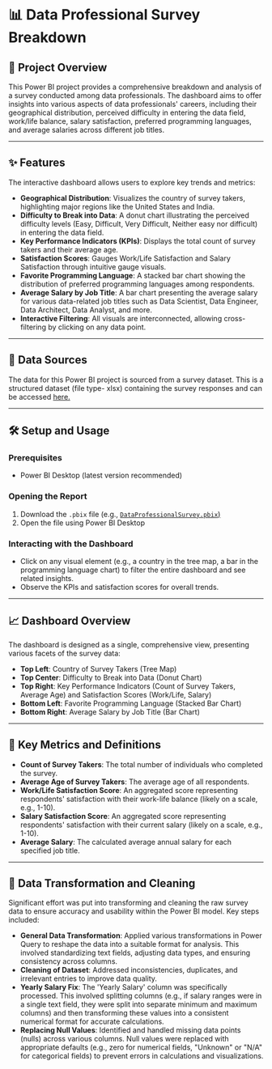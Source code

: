 # 📊 Data Professional Survey Breakdown

## 📄 Project Overview  
This Power BI project provides a comprehensive breakdown and analysis of a survey conducted among data professionals. The dashboard aims to offer insights into various aspects of data professionals' careers, including their geographical distribution, perceived difficulty in entering the data field, work/life balance, salary satisfaction, preferred programming languages, and average salaries across different job titles.

---

## ✨ Features  
The interactive dashboard allows users to explore key trends and metrics:

- **Geographical Distribution**: Visualizes the country of survey takers, highlighting major regions like the United States and India.
- **Difficulty to Break into Data**: A donut chart illustrating the perceived difficulty levels (Easy, Difficult, Very Difficult, Neither easy nor difficult) in entering the data field.
- **Key Performance Indicators (KPIs)**: Displays the total count of survey takers and their average age.
- **Satisfaction Scores**: Gauges Work/Life Satisfaction and Salary Satisfaction through intuitive gauge visuals.
- **Favorite Programming Language**: A stacked bar chart showing the distribution of preferred programming languages among respondents.
- **Average Salary by Job Title**: A bar chart presenting the average salary for various data-related job titles such as Data Scientist, Data Engineer, Data Architect, Data Analyst, and more.
- **Interactive Filtering**: All visuals are interconnected, allowing cross-filtering by clicking on any data point.

---

## 💾 Data Sources  
The data for this Power BI project is sourced from a survey dataset. This is a structured dataset (file type- xlsx) containing the survey responses and can be accessed [here.](https://github.com/bhagwatakshay15/Data-Professional-Survey-PowerBI/blob/main/DataProfessionalSurvey.xlsx)

---

## 🛠️ Setup and Usage  

### Prerequisites  
- Power BI Desktop (latest version recommended)

### Opening the Report  
1. Download the `.pbix` file (e.g., [`DataProfessionalSurvey.pbix`)](https://github.com/bhagwatakshay15/Data-Professional-Survey-PowerBI/blob/main/DataProfessionalSurvey.pbix) 
2. Open the file using Power BI Desktop

### Interacting with the Dashboard  
- Click on any visual element (e.g., a country in the tree map, a bar in the programming language chart) to filter the entire dashboard and see related insights.  
- Observe the KPIs and satisfaction scores for overall trends.

---

## 📈 Dashboard Overview  
The dashboard is designed as a single, comprehensive view, presenting various facets of the survey data:

- **Top Left**: Country of Survey Takers (Tree Map)  
- **Top Center**: Difficulty to Break into Data (Donut Chart)  
- **Top Right**: Key Performance Indicators (Count of Survey Takers, Average Age) and Satisfaction Scores (Work/Life, Salary)  
- **Bottom Left**: Favorite Programming Language (Stacked Bar Chart)  
- **Bottom Right**: Average Salary by Job Title (Bar Chart)

---

## 🔑 Key Metrics and Definitions  

- **Count of Survey Takers**: The total number of individuals who completed the survey.  
- **Average Age of Survey Takers**: The average age of all respondents.  
- **Work/Life Satisfaction Score**: An aggregated score representing respondents' satisfaction with their work-life balance (likely on a scale, e.g., 1-10).  
- **Salary Satisfaction Score**: An aggregated score representing respondents' satisfaction with their current salary (likely on a scale, e.g., 1-10).  
- **Average Salary**: The calculated average annual salary for each specified job title.

---

## 🔄 Data Transformation and Cleaning  

Significant effort was put into transforming and cleaning the raw survey data to ensure accuracy and usability within the Power BI model. Key steps included:

- **General Data Transformation**: Applied various transformations in Power Query to reshape the data into a suitable format for analysis. This involved standardizing text fields, adjusting data types, and ensuring consistency across columns.  
- **Cleaning of Dataset**: Addressed inconsistencies, duplicates, and irrelevant entries to improve data quality.  
- **Yearly Salary Fix**: The 'Yearly Salary' column was specifically processed. This involved splitting columns (e.g., if salary ranges were in a single text field, they were split into separate minimum and maximum columns) and then transforming these values into a consistent numerical format for accurate calculations.  
- **Replacing Null Values**: Identified and handled missing data points (nulls) across various columns. Null values were replaced with appropriate defaults (e.g., zero for numerical fields, "Unknown" or "N/A" for categorical fields) to prevent errors in calculations and visualizations.
